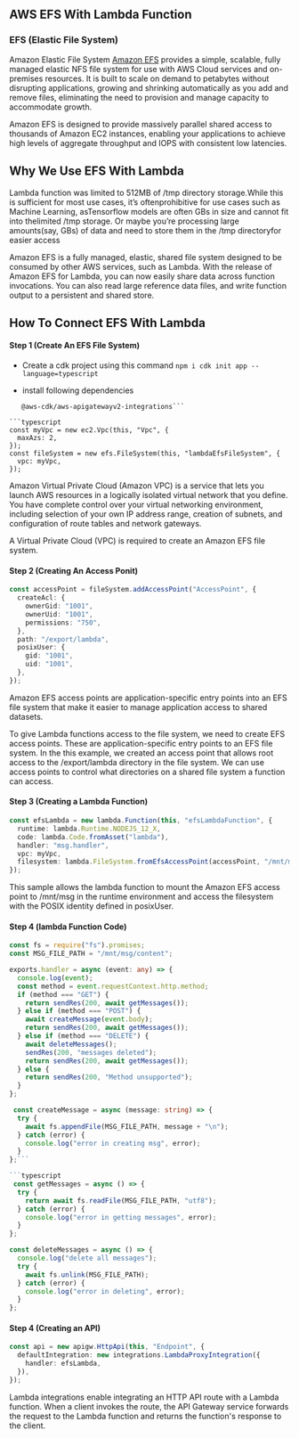 ## AWS EFS With Lambda Function

### EFS (Elastic File System)

Amazon Elastic File System [Amazon EFS](https://aws.amazon.com/efs/) provides a simple, scalable, fully managed elastic NFS file system for use with AWS Cloud services and on-premises resources. It is built to scale on demand to petabytes without disrupting applications, growing and shrinking automatically as you add and remove files, eliminating the need to provision and manage capacity to accommodate growth.

Amazon EFS is designed to provide massively parallel shared access to thousands of Amazon EC2 instances, enabling your applications to achieve high levels of aggregate throughput and IOPS with consistent low latencies.

## Why We Use EFS With Lambda

Lambda function was limited to 512MB of /tmp directory storage.While this is sufficient for most use cases, it’s oftenprohibitive for use cases such as Machine Learning, asTensorflow models are often GBs in size and cannot fit into thelimited /tmp storage. Or maybe you’re processing large amounts(say, GBs) of data and need to store them in the /tmp directoryfor easier access

Amazon EFS is a fully managed, elastic, shared file system designed to be consumed by other AWS services, such as Lambda. With the release of Amazon EFS for Lambda, you can now easily share data across function invocations. You can also read large reference data files, and write function output to a persistent and shared store.

## How To Connect EFS With Lambda

#### Step 1 (Create An EFS File System)

- Create a cdk project using this command `npm i cdk init app --language=typescript`

- install following dependencies

````npm i aws-cdk/aws-efs aws-cdk/aws-ec2 aws-cdk/aws-lambda aws-cdk/aws-efs @aws-cdk/aws-apigatewayv2
   @aws-cdk/aws-apigatewayv2-integrations```

```typescript
const myVpc = new ec2.Vpc(this, "Vpc", {
  maxAzs: 2,
});
const fileSystem = new efs.FileSystem(this, "lambdaEfsFileSystem", {
  vpc: myVpc,
});
````

Amazon Virtual Private Cloud (Amazon VPC) is a service that lets you launch AWS resources in a logically isolated virtual network that you define. You have complete control over your virtual networking environment, including selection of your own IP address range, creation of subnets, and configuration of route tables and network gateways.

A Virtual Private Cloud (VPC) is required to create an Amazon EFS file system.

#### Step 2 (Creating An Access Ponit)

```typescript
const accessPoint = fileSystem.addAccessPoint("AccessPoint", {
  createAcl: {
    ownerGid: "1001",
    ownerUid: "1001",
    permissions: "750",
  },
  path: "/export/lambda",
  posixUser: {
    gid: "1001",
    uid: "1001",
  },
});
```

<!--
Amazon EFS access points are application-specific entry points into an EFS file system that make it easier to manage application access to shared datasets. Access points can enforce a user identity, including the user's POSIX groups, for all file system requests that are made through the access point.Access points can also enforce a different root directory for the file system so that clients can only access data in the specified directory or its subdirectories. -->

Amazon EFS access points are application-specific entry points into an EFS file system that make it easier to manage application access to shared datasets.

To give Lambda functions access to the file system, we need to create EFS access points. These are application-specific entry points to an EFS file system. In the this example, we created an access point that allows root access to the /export/lambda directory in the file system. We can use access points to control what directories on a shared file system a function can access.

#### Step 3 (Creating a Lambda Function)

```typescript
const efsLambda = new lambda.Function(this, "efsLambdaFunction", {
  runtime: lambda.Runtime.NODEJS_12_X,
  code: lambda.Code.fromAsset("lambda"),
  handler: "msg.handler",
  vpc: myVpc,
  filesystem: lambda.FileSystem.fromEfsAccessPoint(accessPoint, "/mnt/msg"),
});
```

This sample allows the lambda function to mount the Amazon EFS access point to /mnt/msg in the runtime environment and access the filesystem with the POSIX identity defined in posixUser.

#### Step 4 (lambda Function Code)

```typescript
const fs = require("fs").promises;
const MSG_FILE_PATH = "/mnt/msg/content";

exports.handler = async (event: any) => {
  console.log(event);
  const method = event.requestContext.http.method;
  if (method === "GET") {
    return sendRes(200, await getMessages());
  } else if (method === "POST") {
    await createMessage(event.body);
    return sendRes(200, await getMessages());
  } else if (method === "DELETE") {
    await deleteMessages();
    sendRes(200, "messages deleted");
    return sendRes(200, await getMessages());
  } else {
    return sendRes(200, "Method unsupported");
  }
};
```
```typescript 
 const createMessage = async (message: string) => {
  try {
    await fs.appendFile(MSG_FILE_PATH, message + "\n");
  } catch (error) {
    console.log("error in creating msg", error);
  }
};```

```typescript
 const getMessages = async () => {
  try {
    return await fs.readFile(MSG_FILE_PATH, "utf8");
  } catch (error) {
    console.log("error in getting messages", error);
  }
};
```
```typescript 
const deleteMessages = async () => {
  console.log("delete all messages");
  try {
    await fs.unlink(MSG_FILE_PATH);
  } catch (error) {
    console.log("error in deleting", error);
  }
};
```
#### Step 4 (Creating an API)

```typescript
const api = new apigw.HttpApi(this, "Endpoint", {
  defaultIntegration: new integrations.LambdaProxyIntegration({
    handler: efsLambda,
  }),
});
```

Lambda integrations enable integrating an HTTP API route with a Lambda function. When a client invokes the route, the API Gateway service forwards the request to the Lambda function and returns the function's response to the client.

<!-- To connect an EFS file system with a Lambda function, you use an EFS access point, an application-specific entry point into an EFS file system that includes the operating system user and group to use when accessing the file system, file system permissions, and can limit access to a specific path in the file system. This helps keeping file system configuration decoupled from the application code.

You can access the same EFS file system from multiple functions, using the same or different access points. For example, using different EFS access points, each Lambda function can access different paths in a file system, or use different file system permissions. -->
